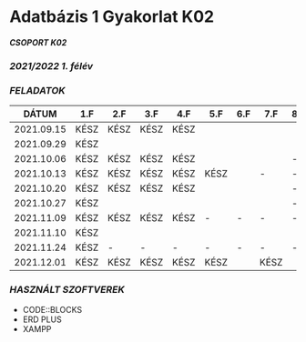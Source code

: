 # Adatbázis 1 Gyakorlat K02
##### _CSOPORT K02_
### _2021/2022 1. félév_
### _FELADATOK_


| DÁTUM | 1.F | 2.F| 3.F| 4.F| 5.F| 6.F| 7.F | 8.F | 9.F | 10.F |
|-----|----|-----|------|-----|-----|-----|-----|------|-----|------|
| 2021.09.15 | KÉSZ | KÉSZ | KÉSZ | KÉSZ | | | | | |  |
| 2021.09.29 | KÉSZ |     |       |       | | | | | | - |
| 2021.10.06 | KÉSZ | KÉSZ | KÉSZ | KÉSZ |  |  |  | - | - | - |
| 2021.10.13 | KÉSZ | KÉSZ | KÉSZ | KÉSZ | KÉSZ | | - | - | - | - |
| 2021.10.20 | KÉSZ | KÉSZ | KÉSZ | KÉSZ |    |   | | - | - | - |
| 2021.10.27 | KÉSZ |      |      |      |    |   | | - | - | - |
| 2021.11.09 | KÉSZ | KÉSZ | KÉSZ | KÉSZ | - | - | - | - | - | - |
| 2021.11.10 | KÉSZ |      |      |      |    |   | | | | |
| 2021.11.24 | KÉSZ |  -   |  -   |  -   | - | - | - | - | - | - |
| 2021.12.01 | KÉSZ | KÉSZ | KÉSZ | KÉSZ | KÉSZ | | KÉSZ |  | | KÉSZ |

### _HASZNÁLT SZOFTVEREK_
- CODE::BLOCKS
- ERD PLUS
- XAMPP
